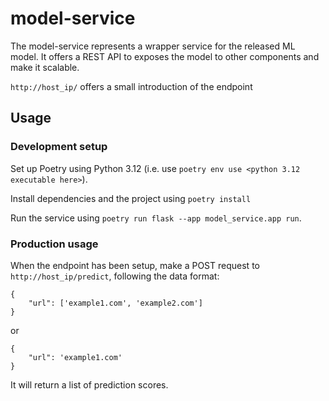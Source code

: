 # model-service

The model-service represents a wrapper service for the released ML model. It offers a REST API to exposes the model to other components and make it scalable.

`http://host_ip/` offers a small introduction of the endpoint


## Usage

### Development setup

Set up Poetry using Python 3.12 (i.e. use `poetry env use <python 3.12 executable here>`).

Install dependencies and the project using `poetry install`

Run the service using `poetry run flask --app model_service.app run`.

### Production usage
When the endpoint has been setup, make a POST request to `http://host_ip/predict`, following the data format:
```
{
    "url": ['example1.com', 'example2.com']
}
```
or
```
{
    "url": 'example1.com'
}
```
It will return a list of prediction scores.